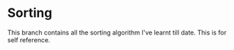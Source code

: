# Sorting
This branch contains all the sorting algorithm I've learnt till date.
This is for self reference.
